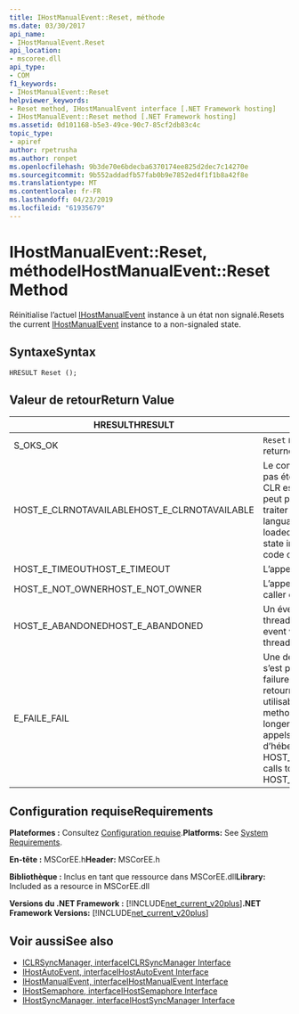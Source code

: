 ```yaml
---
title: IHostManualEvent::Reset, méthode
ms.date: 03/30/2017
api_name:
- IHostManualEvent.Reset
api_location:
- mscoree.dll
api_type:
- COM
f1_keywords:
- IHostManualEvent::Reset
helpviewer_keywords:
- Reset method, IHostManualEvent interface [.NET Framework hosting]
- IHostManualEvent::Reset method [.NET Framework hosting]
ms.assetid: 0d101168-b5e3-49ce-90c7-85cf2db83c4c
topic_type:
- apiref
author: rpetrusha
ms.author: ronpet
ms.openlocfilehash: 9b3de70e6bdecba6370174ee825d2dec7c14270e
ms.sourcegitcommit: 9b552addadfb57fab0b9e7852ed4f1f1b8a42f8e
ms.translationtype: MT
ms.contentlocale: fr-FR
ms.lasthandoff: 04/23/2019
ms.locfileid: "61935679"
---
```

# <a name="ihostmanualeventreset-method"></a><span data-ttu-id="46cf7-102">IHostManualEvent::Reset, méthode</span><span class="sxs-lookup"><span data-stu-id="46cf7-102">IHostManualEvent::Reset Method</span></span>
<span data-ttu-id="46cf7-103">Réinitialise l’actuel [IHostManualEvent](../../../../docs/framework/unmanaged-api/hosting/ihostmanualevent-interface.md) instance à un état non signalé.</span><span class="sxs-lookup"><span data-stu-id="46cf7-103">Resets the current [IHostManualEvent](../../../../docs/framework/unmanaged-api/hosting/ihostmanualevent-interface.md) instance to a non-signaled state.</span></span>  
  
## <a name="syntax"></a><span data-ttu-id="46cf7-104">Syntaxe</span><span class="sxs-lookup"><span data-stu-id="46cf7-104">Syntax</span></span>  
  
```  
HRESULT Reset ();  
```  
  
## <a name="return-value"></a><span data-ttu-id="46cf7-105">Valeur de retour</span><span class="sxs-lookup"><span data-stu-id="46cf7-105">Return Value</span></span>  
  
|<span data-ttu-id="46cf7-106">HRESULT</span><span class="sxs-lookup"><span data-stu-id="46cf7-106">HRESULT</span></span>|<span data-ttu-id="46cf7-107">Description</span><span class="sxs-lookup"><span data-stu-id="46cf7-107">Description</span></span>|  
|-------------|-----------------|  
|<span data-ttu-id="46cf7-108">S_OK</span><span class="sxs-lookup"><span data-stu-id="46cf7-108">S_OK</span></span>|<span data-ttu-id="46cf7-109">`Reset` retourné avec succès.</span><span class="sxs-lookup"><span data-stu-id="46cf7-109">`Reset` returned successfully.</span></span>|  
|<span data-ttu-id="46cf7-110">HOST_E_CLRNOTAVAILABLE</span><span class="sxs-lookup"><span data-stu-id="46cf7-110">HOST_E_CLRNOTAVAILABLE</span></span>|<span data-ttu-id="46cf7-111">Le common language runtime (CLR) n’a pas été chargé dans un processus ou le CLR est dans un état dans lequel il ne peut pas exécuter le code managé ou traiter l’appel avec succès.</span><span class="sxs-lookup"><span data-stu-id="46cf7-111">The common language runtime (CLR) has not been loaded into a process, or the CLR is in a state in which it cannot run managed code or process the call successfully.</span></span>|  
|<span data-ttu-id="46cf7-112">HOST_E_TIMEOUT</span><span class="sxs-lookup"><span data-stu-id="46cf7-112">HOST_E_TIMEOUT</span></span>|<span data-ttu-id="46cf7-113">L’appel a expiré.</span><span class="sxs-lookup"><span data-stu-id="46cf7-113">The call timed out.</span></span>|  
|<span data-ttu-id="46cf7-114">HOST_E_NOT_OWNER</span><span class="sxs-lookup"><span data-stu-id="46cf7-114">HOST_E_NOT_OWNER</span></span>|<span data-ttu-id="46cf7-115">L’appelant ne possède pas le verrou.</span><span class="sxs-lookup"><span data-stu-id="46cf7-115">The caller does not own the lock.</span></span>|  
|<span data-ttu-id="46cf7-116">HOST_E_ABANDONED</span><span class="sxs-lookup"><span data-stu-id="46cf7-116">HOST_E_ABANDONED</span></span>|<span data-ttu-id="46cf7-117">Un événement a été annulé alors qu’un thread bloqué ou Fibre l’attendait.</span><span class="sxs-lookup"><span data-stu-id="46cf7-117">An event was canceled while a blocked thread or fiber was waiting on it.</span></span>|  
|<span data-ttu-id="46cf7-118">E_FAIL</span><span class="sxs-lookup"><span data-stu-id="46cf7-118">E_FAIL</span></span>|<span data-ttu-id="46cf7-119">Une défaillance catastrophique inconnue s’est produite.</span><span class="sxs-lookup"><span data-stu-id="46cf7-119">An unknown catastrophic failure occurred.</span></span> <span data-ttu-id="46cf7-120">Lorsqu’une méthode retourne E_FAIL, le CLR n’est plus utilisable au sein du processus.</span><span class="sxs-lookup"><span data-stu-id="46cf7-120">When a method returns E_FAIL, the CLR is no longer usable within the process.</span></span> <span data-ttu-id="46cf7-121">Les appels suivants aux méthodes d’hébergement retournent HOST_E_CLRNOTAVAILABLE.</span><span class="sxs-lookup"><span data-stu-id="46cf7-121">Subsequent calls to hosting methods return HOST_E_CLRNOTAVAILABLE.</span></span>|  
  
## <a name="requirements"></a><span data-ttu-id="46cf7-122">Configuration requise</span><span class="sxs-lookup"><span data-stu-id="46cf7-122">Requirements</span></span>  
 <span data-ttu-id="46cf7-123">**Plateformes :** Consultez [Configuration requise](../../../../docs/framework/get-started/system-requirements.md).</span><span class="sxs-lookup"><span data-stu-id="46cf7-123">**Platforms:** See [System Requirements](../../../../docs/framework/get-started/system-requirements.md).</span></span>  
  
 <span data-ttu-id="46cf7-124">**En-tête :** MSCorEE.h</span><span class="sxs-lookup"><span data-stu-id="46cf7-124">**Header:** MSCorEE.h</span></span>  
  
 <span data-ttu-id="46cf7-125">**Bibliothèque :** Inclus en tant que ressource dans MSCorEE.dll</span><span class="sxs-lookup"><span data-stu-id="46cf7-125">**Library:** Included as a resource in MSCorEE.dll</span></span>  
  
 <span data-ttu-id="46cf7-126">**Versions du .NET Framework :** [!INCLUDE[net_current_v20plus](../../../../includes/net-current-v20plus-md.md)]</span><span class="sxs-lookup"><span data-stu-id="46cf7-126">**.NET Framework Versions:** [!INCLUDE[net_current_v20plus](../../../../includes/net-current-v20plus-md.md)]</span></span>  
  
## <a name="see-also"></a><span data-ttu-id="46cf7-127">Voir aussi</span><span class="sxs-lookup"><span data-stu-id="46cf7-127">See also</span></span>

- [<span data-ttu-id="46cf7-128">ICLRSyncManager, interface</span><span class="sxs-lookup"><span data-stu-id="46cf7-128">ICLRSyncManager Interface</span></span>](../../../../docs/framework/unmanaged-api/hosting/iclrsyncmanager-interface.md)
- [<span data-ttu-id="46cf7-129">IHostAutoEvent, interface</span><span class="sxs-lookup"><span data-stu-id="46cf7-129">IHostAutoEvent Interface</span></span>](../../../../docs/framework/unmanaged-api/hosting/ihostautoevent-interface.md)
- [<span data-ttu-id="46cf7-130">IHostManualEvent, interface</span><span class="sxs-lookup"><span data-stu-id="46cf7-130">IHostManualEvent Interface</span></span>](../../../../docs/framework/unmanaged-api/hosting/ihostmanualevent-interface.md)
- [<span data-ttu-id="46cf7-131">IHostSemaphore, interface</span><span class="sxs-lookup"><span data-stu-id="46cf7-131">IHostSemaphore Interface</span></span>](../../../../docs/framework/unmanaged-api/hosting/ihostsemaphore-interface.md)
- [<span data-ttu-id="46cf7-132">IHostSyncManager, interface</span><span class="sxs-lookup"><span data-stu-id="46cf7-132">IHostSyncManager Interface</span></span>](../../../../docs/framework/unmanaged-api/hosting/ihostsyncmanager-interface.md)
